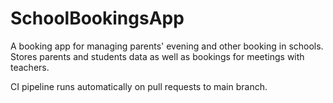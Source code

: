 # SchoolBookingsApp
A booking app for managing parents' evening and other booking in schools. Stores parents and students data as well as 
bookings for meetings with teachers.

CI pipeline runs automatically on pull requests to main branch.
